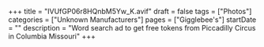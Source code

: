 +++
title = "IVUfGP06r8HQnbM5Yw_K.avif"
draft = false
tags = ["Photos"]
categories = ["Unknown Manufacturers"]
pages = ["Gigglebee's"]
startDate = ""
description = "Word search ad to get free tokens from Piccadilly Circus in Columbia Missouri"
+++
